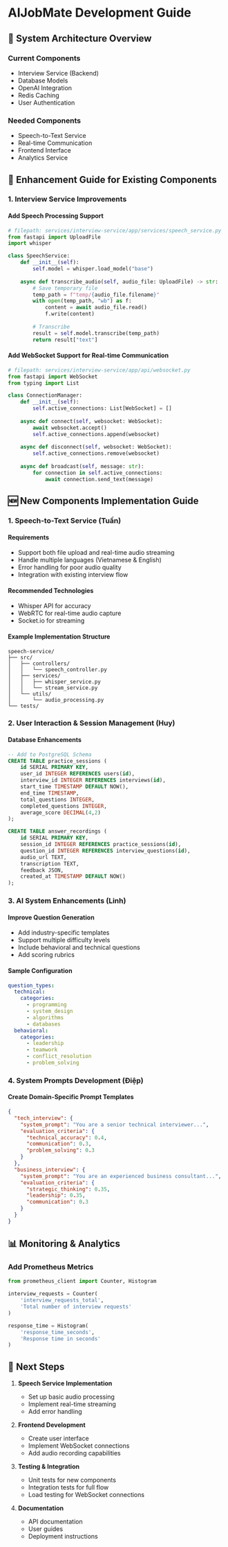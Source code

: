 # AIJobMate Development Guide

## 🚀 System Architecture Overview

### Current Components
- Interview Service (Backend)
- Database Models
- OpenAI Integration
- Redis Caching
- User Authentication

### Needed Components
- Speech-to-Text Service
- Real-time Communication
- Frontend Interface
- Analytics Service

## 📝 Enhancement Guide for Existing Components

### 1. Interview Service Improvements

#### Add Speech Processing Support
```python
# filepath: services/interview-service/app/services/speech_service.py
from fastapi import UploadFile
import whisper

class SpeechService:
    def __init__(self):
        self.model = whisper.load_model("base")
    
    async def transcribe_audio(self, audio_file: UploadFile) -> str:
        # Save temporary file
        temp_path = f"temp/{audio_file.filename}"
        with open(temp_path, "wb") as f:
            content = await audio_file.read()
            f.write(content)
        
        # Transcribe
        result = self.model.transcribe(temp_path)
        return result["text"]
```

#### Add WebSocket Support for Real-time Communication
```python
# filepath: services/interview-service/app/api/websocket.py
from fastapi import WebSocket
from typing import List

class ConnectionManager:
    def __init__(self):
        self.active_connections: List[WebSocket] = []
    
    async def connect(self, websocket: WebSocket):
        await websocket.accept()
        self.active_connections.append(websocket)
    
    async def disconnect(self, websocket: WebSocket):
        self.active_connections.remove(websocket)
    
    async def broadcast(self, message: str):
        for connection in self.active_connections:
            await connection.send_text(message)
```

## 🆕 New Components Implementation Guide

### 1. Speech-to-Text Service (Tuấn)

#### Requirements
- Support both file upload and real-time audio streaming
- Handle multiple languages (Vietnamese & English)
- Error handling for poor audio quality
- Integration with existing interview flow

#### Recommended Technologies
- Whisper API for accuracy
- WebRTC for real-time audio capture
- Socket.io for streaming

#### Example Implementation Structure
```text
speech-service/
├── src/
│   ├── controllers/
│   │   └── speech_controller.py
│   ├── services/
│   │   ├── whisper_service.py
│   │   └── stream_service.py
│   └── utils/
│       └── audio_processing.py
└── tests/
```

### 2. User Interaction & Session Management (Huy)

#### Database Enhancements
```sql
-- Add to PostgreSQL Schema
CREATE TABLE practice_sessions (
    id SERIAL PRIMARY KEY,
    user_id INTEGER REFERENCES users(id),
    interview_id INTEGER REFERENCES interviews(id),
    start_time TIMESTAMP DEFAULT NOW(),
    end_time TIMESTAMP,
    total_questions INTEGER,
    completed_questions INTEGER,
    average_score DECIMAL(4,2)
);

CREATE TABLE answer_recordings (
    id SERIAL PRIMARY KEY,
    session_id INTEGER REFERENCES practice_sessions(id),
    question_id INTEGER REFERENCES interview_questions(id),
    audio_url TEXT,
    transcription TEXT,
    feedback JSON,
    created_at TIMESTAMP DEFAULT NOW()
);
```

### 3. AI System Enhancements (Linh)

#### Improve Question Generation
- Add industry-specific templates
- Support multiple difficulty levels
- Include behavioral and technical questions
- Add scoring rubrics

#### Sample Configuration
```yaml
question_types:
  technical:
    categories:
      - programming
      - system_design
      - algorithms
      - databases
  behavioral:
    categories:
      - leadership
      - teamwork
      - conflict_resolution
      - problem_solving
```

### 4. System Prompts Development (Điệp)

#### Create Domain-Specific Prompt Templates
```json
{
  "tech_interview": {
    "system_prompt": "You are a senior technical interviewer...",
    "evaluation_criteria": {
      "technical_accuracy": 0.4,
      "communication": 0.3,
      "problem_solving": 0.3
    }
  },
  "business_interview": {
    "system_prompt": "You are an experienced business consultant...",
    "evaluation_criteria": {
      "strategic_thinking": 0.35,
      "leadership": 0.35,
      "communication": 0.3
    }
  }
}
```

## 📊 Monitoring & Analytics

### Add Prometheus Metrics
```python
from prometheus_client import Counter, Histogram

interview_requests = Counter(
    'interview_requests_total',
    'Total number of interview requests'
)

response_time = Histogram(
    'response_time_seconds',
    'Response time in seconds'
)
```

## 🔄 Next Steps

1. **Speech Service Implementation**
   - Set up basic audio processing
   - Implement real-time streaming
   - Add error handling

2. **Frontend Development**
   - Create user interface
   - Implement WebSocket connections
   - Add audio recording capabilities

3. **Testing & Integration**
   - Unit tests for new components
   - Integration tests for full flow
   - Load testing for WebSocket connections

4. **Documentation**
   - API documentation
   - User guides
   - Deployment instructions